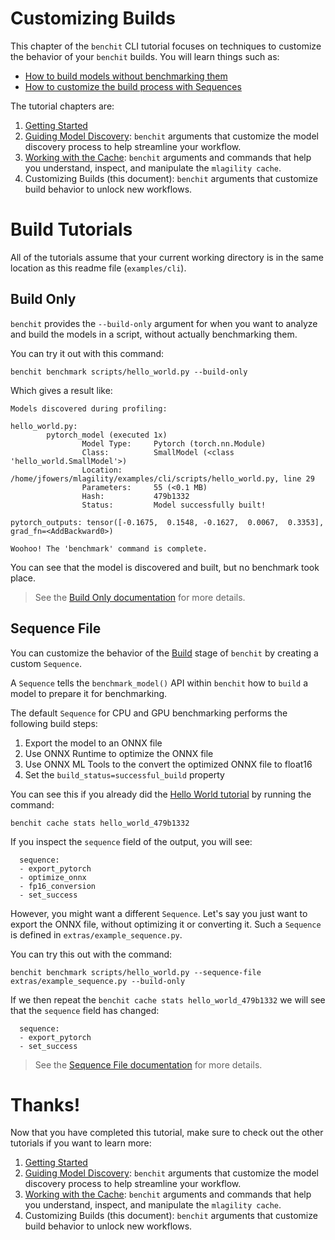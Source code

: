 # Customizing Builds

This chapter of the `benchit` CLI tutorial focuses on techniques to customize the behavior of your `benchit` builds. You will learn things such as:
- [How to build models without benchmarking them](#build-only)
- [How to customize the build process with Sequences](#sequence-file)

The tutorial chapters are:
1. [Getting Started](https://github.com/groq/mlagility/blob/main/examples/cli/readme.md)
1. [Guiding Model Discovery](https://github.com/groq/mlagility/blob/main/examples/cli/discovery.md): `benchit` arguments that customize the model discovery process to help streamline your workflow.
1. [Working with the Cache](https://github.com/groq/mlagility/blob/main/examples/cli/cache.md): `benchit` arguments and commands that help you understand, inspect, and manipulate the `mlagility cache`.
1. Customizing Builds (this document): `benchit` arguments that customize build behavior to unlock new workflows.

# Build Tutorials

All of the tutorials assume that your current working directory is in the same location as this readme file (`examples/cli`).

## Build Only

`benchit` provides the `--build-only` argument for when you want to analyze and build the models in a script, without actually benchmarking them.

You can try it out with this command:

```
benchit benchmark scripts/hello_world.py --build-only
```

Which gives a result like:

```
Models discovered during profiling:

hello_world.py:
        pytorch_model (executed 1x)
                Model Type:     Pytorch (torch.nn.Module)
                Class:          SmallModel (<class 'hello_world.SmallModel'>)
                Location:       /home/jfowers/mlagility/examples/cli/scripts/hello_world.py, line 29
                Parameters:     55 (<0.1 MB)
                Hash:           479b1332
                Status:         Model successfully built!

pytorch_outputs: tensor([-0.1675,  0.1548, -0.1627,  0.0067,  0.3353], grad_fn=<AddBackward0>)

Woohoo! The 'benchmark' command is complete.
```

You can see that the model is discovered and built, but no benchmark took place.

> See the [Build Only documentation](https://github.com/groq/mlagility/blob/main/tools_user_guide.md#build-only) for more details.

## Sequence File

You can customize the behavior of the [Build](https://github.com/groq/mlagility/blob/main/tools_user_guide.md#build) stage of `benchit` by creating a custom `Sequence`.

A `Sequence` tells the `benchmark_model()` API within `benchit` how to `build` a model to prepare it for benchmarking.

The default `Sequence` for CPU and GPU benchmarking performs the following build steps:
1. Export the model to an ONNX file
1. Use ONNX Runtime to optimize the ONNX file
1. Use ONNX ML Tools to the convert the optimized ONNX file to float16
1. Set the `build_status=successful_build` property

You can see this if you already did the [Hello World tutorial](https://github.com/groq/mlagility/blob/main/examples/cli/readme.md#hello-world) by running the command:

```
benchit cache stats hello_world_479b1332
```

If you inspect the `sequence` field of the output, you will see:

```
  sequence:
  - export_pytorch
  - optimize_onnx
  - fp16_conversion
  - set_success
```

However, you might want a different `Sequence`. Let's say you just want to export the ONNX file, without optimizing it or converting it. Such a `Sequence` is defined in `extras/example_sequence.py`.

You can try this out with the command:

```
benchit benchmark scripts/hello_world.py --sequence-file extras/example_sequence.py --build-only
```

If we then repeat the `benchit cache stats hello_world_479b1332` we will see that the `sequence` field has changed:

```
  sequence:
  - export_pytorch
  - set_success
```

> See the [Sequence File documentation](https://github.com/groq/mlagility/blob/main/docs/tools_user_guide.md#sequence-file) for more details.

# Thanks!

Now that you have completed this tutorial, make sure to check out the other tutorials if you want to learn more:
1. [Getting Started](https://github.com/groq/mlagility/blob/main/examples/cli/readme.md)
1. [Guiding Model Discovery](https://github.com/groq/mlagility/blob/main/examples/cli/discovery.md): `benchit` arguments that customize the model discovery process to help streamline your workflow.
1. [Working with the Cache](https://github.com/groq/mlagility/blob/main/examples/cli/cache.md): `benchit` arguments and commands that help you understand, inspect, and manipulate the `mlagility cache`.
1. Customizing Builds (this document): `benchit` arguments that customize build behavior to unlock new workflows.